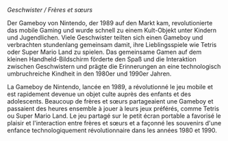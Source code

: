 *Geschwister / Frères et sœurs*

Der Gameboy von Nintendo, der 1989 auf den Markt kam, revolutionierte das mobile Gaming und wurde schnell zu einem Kult-Objekt unter Kindern und Jugendlichen. Viele Geschwister teilten sich einen Gameboy und verbrachten stundenlang gemeinsam damit, ihre Lieblingsspiele wie Tetris oder Super Mario Land zu spielen. Das gemeinsame Gamen auf dem kleinen Handheld-Bildschirm förderte den Spaß und die Interaktion zwischen Geschwistern und prägte die Erinnerungen an eine technologisch umbruchreiche Kindheit in den 1980er und 1990er Jahren.

La Gameboy de Nintendo, lancée en 1989, a révolutionné le jeu mobile et est rapidement devenue un objet culte auprès des enfants et des adolescents. Beaucoup de frères et sœurs partageaient une Gameboy et passaient des heures ensemble à jouer à leurs jeux préférés, comme Tetris ou Super Mario Land. Le jeu partagé sur le petit écran portable a favorisé le plaisir et l'interaction entre frères et sœurs et a façonné les souvenirs d'une enfance technologiquement révolutionnaire dans les années 1980 et 1990.